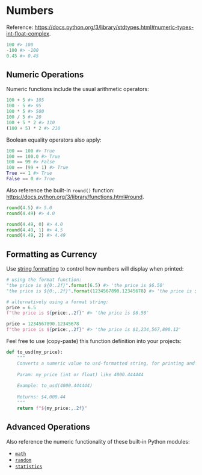 # Numbers

Reference: https://docs.python.org/3/library/stdtypes.html#numeric-types-int-float-complex.

```python
100 #> 100
-100 #> -100
0.45 #> 0.45
```

## Numeric Operations

Numeric functions include the usual arithmetic operators:

```python
100 + 5 #> 105
100 - 5 #> 95
100 * 5 #> 500
100 / 5 #> 20
100 + 5 * 2 #> 110
(100 + 5) * 2 #> 210
```

Boolean equality operators also apply:

```python
100 == 100 #> True
100 == 100.0 #> True
100 == 99 #> False
100 == (99 + 1) #> True
True == 1 #> True
False == 0 #> True
```

Also reference the built-in `round()` function: https://docs.python.org/3/library/functions.html#round.

```python
round(4.5) #> 5.0
round(4.49) #> 4.0

round(4.49, 0) #> 4.0
round(4.49, 1) #> 4.5
round(4.49, 2) #> 4.49
```

## Formatting as Currency

Use [string formatting](https://docs.python.org/3.4/library/string.html#string-formatting) to control how numbers will display when printed:

```python
# using the format function:
"the price is ${0:.2f}".format(6.5) #> 'the price is $6.50'
"the price is ${0:,.2f}".format(1234567890.12345678) #> 'the price is $1,234,567,890.12'

# alternatively using a format string:
price = 6.5
f"the price is ${price:,.2f}" #> 'the price is $6.50'

price = 1234567890.12345678
f"the price is ${price:,.2f}" #> 'the price is $1,234,567,890.12'
```

Feel free to use (copy-paste) this function definition into your projects:

```py
def to_usd(my_price):
    """
    Converts a numeric value to usd-formatted string, for printing and display purposes.
    
    Param: my_price (int or float) like 4000.444444
    
    Example: to_usd(4000.444444)
    
    Returns: $4,000.44
    """
    return f"${my_price:,.2f}" 
```

## Advanced Operations

Also reference the numeric functionality of these built-in Python modules:

  + [`math`](../modules/math.md)
  + [`random`](../modules/random.md)
  + [`statistics`](../modules/statistics.md)
